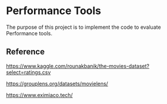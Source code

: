 # Performance Tools

The purpose of this project is to implement the code to evaluate Performance tools.



## Reference
https://www.kaggle.com/rounakbanik/the-movies-dataset?select=ratings.csv

https://grouplens.org/datasets/movielens/

https://www.eximiaco.tech/
